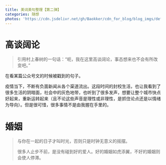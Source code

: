 ```yaml
---
title: 美词美句整理【第二弹】
categories: 随想
photos: 'https://cdn.jsdelivr.net/gh/Baokker/cdn_for_blog/blog_imgs/defaultImages.jpg'
---
```


# 高谈阔论

> 引用村上春树的一句话：“呃，我在这里高谈阔论，事态想来也不会有所改变吧。”

在看某篇公众号文的时候被戳到的句子。

疫情当下，不断有负面新闻从各个渠道流出。这段时间的封校生活，也让我看到了很多生活的阴暗面，社会中的灰色地带，也听到了很多发声，想要让整个城市快点好起来，重新运转起来（且不论这些声音是理性或非理性，是抓住论点还是以情绪为导向）。但是很可惜，很多事情不是由我握在手里的。



# 婚姻

> 与你在一起的日子才叫时光，否则只是时钟无意义的摇摆。
>
> 很多人止步不前，是没有碰到好的爱人。好的婚姻如虎添翼，不好的婚姻则会使人停滞。

